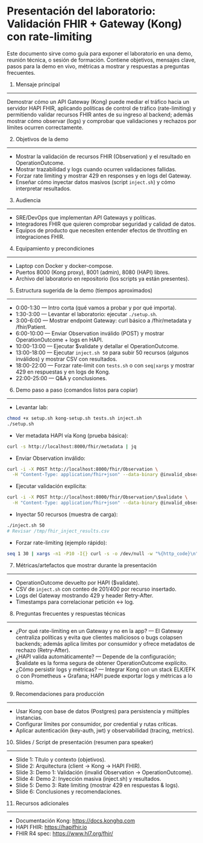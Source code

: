 # Presentación del laboratorio: Validación FHIR + Gateway (Kong) con rate-limiting

Este documento sirve como guía para exponer el laboratorio en una demo, reunión técnica, o sesión de formación. Contiene objetivos, mensajes clave, pasos para la demo en vivo, métricas a mostrar y respuestas a preguntas frecuentes.

1. Mensaje principal
--------------------

Demostrar cómo un API Gateway (Kong) puede mediar el tráfico hacia un servidor HAPI FHIR, aplicando políticas de control de tráfico (rate-limiting) y permitiendo validar recursos FHIR antes de su ingreso al backend; además mostrar cómo observar (logs) y comprobar que validaciones y rechazos por límites ocurren correctamente.

2. Objetivos de la demo
-----------------------
- Mostrar la validación de recursos FHIR (Observation) y el resultado en OperationOutcome.
- Mostrar trazabilidad y logs cuando ocurren validaciones fallidas.
- Forzar rate limiting y mostrar 429 en responses y en logs del Gateway.
- Enseñar cómo inyectar datos masivos (script `inject.sh`) y cómo interpretar resultados.

3. Audiencia
-----------
- SRE/DevOps que implementan API Gateways y políticas.
- Integradores FHIR que quieren comprobar seguridad y calidad de datos.
- Equipos de producto que necesiten entender efectos de throttling en integraciones FHIR.

4. Equipamiento y precondiciones
--------------------------------
- Laptop con Docker y docker-compose.
- Puertos 8000 (Kong proxy), 8001 (admin), 8080 (HAPI) libres.
- Archivo del laboratorio en repositorio (los scripts ya están presentes).

5. Estructura sugerida de la demo (tiempos aproximados)
------------------------------------------------------
- 0:00-1:30 — Intro corta (qué vamos a probar y por qué importa).
- 1:30-3:00 — Levantar el laboratorio: ejecutar `./setup.sh`.
- 3:00-6:00 — Mostrar endpoint Gateway: curl básico a /fhir/metadata y /fhir/Patient.
- 6:00-10:00 — Enviar Observation inválido (POST) y mostrar OperationOutcome + logs en HAPI.
- 10:00-13:00 — Ejecutar $validate y detallar el OperationOutcome.
- 13:00-18:00 — Ejecutar `inject.sh 50` para subir 50 recursos (algunos inválidos) y mostrar CSV con resultados.
- 18:00-22:00 — Forzar rate-limit con `tests.sh` o con `seq|xargs` y mostrar 429 en respuestas y en logs de Kong.
- 22:00-25:00 — Q&A y conclusiones.

6. Demo paso a paso (comandos listos para copiar)
------------------------------------------------
- Levantar lab:
```bash
chmod +x setup.sh kong-setup.sh tests.sh inject.sh
./setup.sh
```
- Ver metadata HAPI vía Kong (prueba básica):
```bash
curl -s http://localhost:8000/fhir/metadata | jq
```
- Enviar Observation inválido:
```bash
curl -i -X POST http://localhost:8000/fhir/Observation \
  -H "Content-Type: application/fhir+json" --data-binary @invalid_observation.json
```
- Ejecutar validación explícita:
```bash
curl -i -X POST http://localhost:8000/fhir/Observation/\$validate \
  -H "Content-Type: application/fhir+json" --data-binary @invalid_observation.json
```
- Inyectar 50 recursos (muestra de carga):
```bash
./inject.sh 50
# Revisar /tmp/fhir_inject_results.csv
```
- Forzar rate-limiting (ejemplo rápido):
```bash
seq 1 30 | xargs -n1 -P10 -I{} curl -s -o /dev/null -w "%{http_code}\n" http://localhost:8000/fhir/Patient/<id>
```

7. Métricas/artefactos que mostrar durante la presentación
-----------------------------------------------------------
- OperationOutcome devuelto por HAPI ($validate).
- CSV de `inject.sh` con conteo de 201/400 por recurso insertado.
- Logs del Gateway mostrando 429 y header Retry-After.
- Timestamps para correlacionar petición <-> log.

8. Preguntas frecuentes y respuestas técnicas
-------------------------------------------
- ¿Por qué rate-limiting en un Gateway y no en la app? — El Gateway centraliza políticas y evita que clientes maliciosos o bugs colapsen backends; además aplica límites por consumidor y ofrece metadatos de rechazo (Retry-After).
- ¿HAPI valida automáticamente? — Depende de la configuración; $validate es la forma segura de obtener OperationOutcome explícito.
- ¿Cómo persistir logs y métricas? — Integrar Kong con un stack ELK/EFK o con Prometheus + Grafana; HAPI puede exportar logs y métricas a lo mismo.

9. Recomendaciones para producción
----------------------------------
- Usar Kong con base de datos (Postgres) para persistencia y múltiples instancias.
- Configurar límites por consumidor, por credential y rutas críticas.
- Aplicar autenticación (key-auth, jwt) y observabilidad (tracing, metrics).

10. Slides / Script de presentación (resumen para speaker)
-------------------------------------------------------
- Slide 1: Título y contexto (objetivos).
- Slide 2: Arquitectura (client -> Kong -> HAPI FHIR).
- Slide 3: Demo 1: Validación (invalid Observation -> OperationOutcome).
- Slide 4: Demo 2: Inyección masiva (inject.sh) y resultados.
- Slide 5: Demo 3: Rate limiting (mostrar 429 en respuestas & logs).
- Slide 6: Conclusiones y recomendaciones.

11. Recursos adicionales
------------------------
- Documentación Kong: https://docs.konghq.com
- HAPI FHIR: https://hapifhir.io
- FHIR R4 spec: https://www.hl7.org/fhir/
